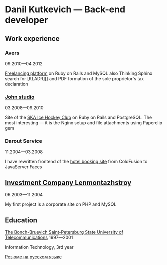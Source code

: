 # Danil Kutkevich — Back-end developer

## Work experience

### Avers

09.2010—04.2012

[Freelancing platform][] on Ruby on Rails and MySQL
also Thinking Sphinx search for [KLADR][] and
PDF formation of the sole proprietor's tax declaration

[Freelancing platform]: http://prohq.ru
[КЛАДР]: https://ru.wikipedia.org/wiki/Классификатор_адресов_Российской_Федерац

### [John studio][]

03.2008—09.2010

Site of the [SKA Ice Hockey Club][] on Ruby on Rails and PostgreSQL.
The most interesting — it is the Nginx setup and file attachments
using Paperclip gem

[John studio]: https://john.ru
[SKA Ice Hockey Club]: https://ska.ru

### Darout Service

11.2004—03.2008

I have rewritten frontend of the [hotel booking site][]
from ColdFusion to JavaServer Faces

[Darout Service]: http://darout.ru
[hotel booking site]: http://hotelguide.com

## [Investment Company Lenmontazhstroy][]

06.2003—11.2004

My first project is a corporate site on PHP and MySQL

[Investment Company Lenmontazhstroy]: https://lmsic.com

## Education

[The Bonch-Bruevich Saint-Petersburg State University of Telecommunications][] 1997—2001

Information Technology, 3rd year

[The Bonch-Bruevich Saint-Petersburg State University of Telecommunications]: https://sut.ru

[Резюме на русском языке](./CV.ru.md#readme)
